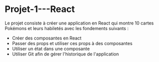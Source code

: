 # Projet-1---React


Le projet consiste à créer une application en React qui montre 10 cartes Pokémons et leurs habiletés avec les fondements suivants :

- Créer des composantes en React
- Passer des props et utiliser ces props à des composantes
- Utiliser un état dans une composante
- Utiliser Git afin de gérer l'historique de l'application

